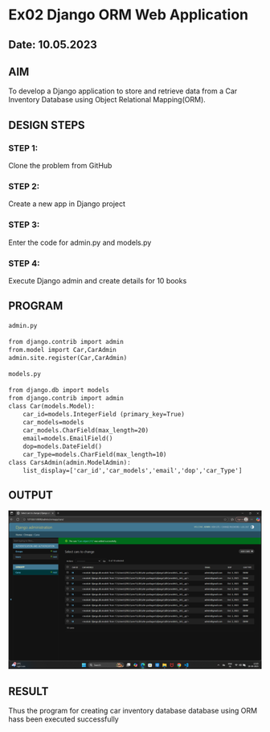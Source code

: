 # Ex02 Django ORM Web Application
## Date: 10.05.2023

## AIM
To develop a Django application to store and retrieve data from a Car Inventory Database using Object Relational Mapping(ORM).

## DESIGN STEPS

### STEP 1:
Clone the problem from GitHub

### STEP 2:
Create a new app in Django project

### STEP 3:
Enter the code for admin.py and models.py

### STEP 4:
Execute Django admin and create details for 10 books

## PROGRAM
```
admin.py

from django.contrib import admin
from.model import Car,CarAdmin
admin.site.register(Car,CarAdmin)

models.py

from django.db import models
from django.contrib import admin
class Car(models.Model):
    car_id=models.IntegerField (primary_key=True)
    car_models=models
    car_models.CharField(max_length=20)
    email=models.EmailField()
    dop=models.DateField()
    car_Type=models.CharField(max_length=10)
class CarsAdmin(admin.ModelAdmin):
    list_display=['car_id','car_models','email','dop','car_Type'] 
```

## OUTPUT
![alt text](<Screenshot 2025-09-20 132053.png>)


## RESULT
Thus the program for creating car inventory database database using ORM hass been executed successfully
